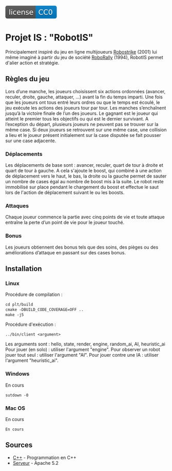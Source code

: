 [![License](res/license-CC0-blue.svg)](LICENSE.txt)

# Projet IS : "RobotIS"

Principalement inspiré du jeu en ligne multijoueurs [Robostrike](http://www.robostrike.com/) (2001) lui même imaginé à partir du jeu de société [RoboRally](https://fr.wikipedia.org/wiki/RoboRally/) (1994), RobotIS permet d'alier action et stratégie.

## Règles du jeu

Lors d’une manche, les joueurs choisissent six actions ordonnées (avancer, reculer, droite, gauche, attaquer, …) avant la fin du temps imparti. Une fois que les joueurs ont tous entré leurs ordres ou que le temps est écoulé, le jeu exécute les actions des joueurs tour par tour. 
Les manches s’enchaînent jusqu’à la victoire finale de l’un des joueurs. Le gagnant est le joueur qui atteint le premier tous les objectifs ou qui est le dernier survivant.
A l’exception du départ, plusieurs joueurs ne peuvent pas se trouver sur la même case. Si deux joueurs se retrouvent sur une même case, une collision a lieu et le joueur présent initialement sur la case disputée se fait pousser sur une case adjacente.

### Déplacements

Les déplacements de base sont : avancer, reculer, quart de tour à droite et quart de tour à gauche. A cela s'ajoute le boost, qui combiné à une action de déplacement vers le haut, le bas, la droite ou la gauche permet de sauter un nombre de cases égal au nombre de boost mis à la suite. Le robot reste immobilisé sur place pendant le chargement du boost et effectue le saut lors de l'action de déplacement suivant le ou les boosts. 

### Attaques

Chaque joueur commence la partie avec cinq points de vie et toute attaque entraîne la perte d’un point de vie pour le joueur touché.

### Bonus

Les joueurs obtiennent des bonus tels que des soins, des pièges ou des améliorations d’attaque en passant sur des cases bonus.


## Installation

### Linux

Procédure de compilation  :

```
cd plt/build
cmake -DBUILD_CODE_COVERAGE=OFF ..
make -j5
```
Procédure d'exécution :

```
../bin/client <argument>
```
Les arguments sont : hello, state, render, engine, random_ai, AI, heuristic_ai
Pour jouer (en solo) : utiliser l'argument "engine".
Pour observer un robot jouer tout seul : utiliser l'argument "AI".
Pour jouer contre une IA : utiliser l'argument "heuristic_ai".

### Windows

En cours

```
sutdown -0
```

### Mac OS

En cours

```
En cours
```


## Sources

* [C++](https://en.wikipedia.org/wiki/C++) - Programmation en C++
* [Serveur](https://maven.apache.org/) - Apache 5.2

